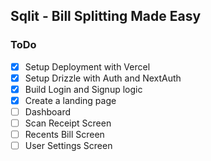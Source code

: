 ## Sqlit - Bill Splitting Made Easy

### ToDo

- [x] Setup Deployment with Vercel
- [x] Setup Drizzle with Auth and NextAuth
- [x] Build Login and Signup logic
- [x] Create a landing page
- [ ] Dashboard
- [ ] Scan Receipt Screen
- [ ] Recents Bill Screen
- [ ] User Settings Screen
